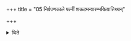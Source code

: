+++
title = "05 निर्वपणकाले पत्नीं शकटमन्वारम्भयित्वातिथ्यन्"

+++

<details><summary>थिते</summary>

निर्वपणकाले पत्नीं शकटमन्वारम्भयित्वातिथ्यं निर्वपति ५
</details>
